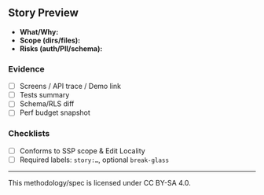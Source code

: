 ## Story Preview
- **What/Why:**
- **Scope (dirs/files):**
- **Risks (auth/PII/schema):**

### Evidence
- [ ] Screens / API trace / Demo link
- [ ] Tests summary
- [ ] Schema/RLS diff
- [ ] Perf budget snapshot

### Checklists
- [ ] Conforms to SSP scope & Edit Locality
- [ ] Required labels: `story:…`, optional `break-glass`

---

This methodology/spec is licensed under CC BY-SA 4.0.
